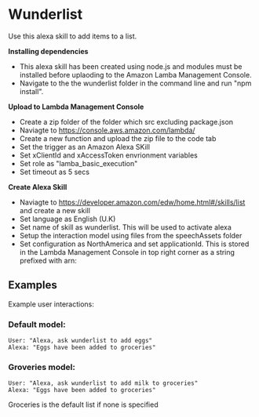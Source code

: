 # Wunderlist

Use this alexa skill to add items to a list.

**Installing dependencies**
- This alexa skill has been created using node.js and modules must be installed before uplaoding to the Amazon Lamba Management Console.
- Navigate to the the wunderlist folder in the command line and run "npm install".

**Upload to Lambda Management Console**
- Create a zip folder of the folder which src excluding package.json
- Naviagte to https://console.aws.amazon.com/lambda/
- Create a new function and upload the zip file to the code tab
- Set the trigger as an Amazon Alexa SKill
- Set xClientId and xAccessToken envrionment variables
- Set role as "lamba_basic_execution"
- Set timeout as 5 secs

**Create Alexa Skill**
- Naviagte to https://developer.amazon.com/edw/home.html#/skills/list and create a new skill
- Set language as English (U.K)
- Set name of skill as wunderlist. This will be used to activate alexa
- Setup the interaction model using files from the speechAssets folder
- Set configuration as NorthAmerica and set applicationId. This is stored in the Lambda Management Console in top right corner as a string prefixed with arn:

## Examples
Example user interactions:

### Default model:
    User: "Alexa, ask wunderlist to add eggs"
    Alexa: "Eggs have been added to groceries"

### Groveries model:
    User: "Alexa, ask wunderlist to add milk to groceries"
    Alexa: "Eggs have been added to groceries"

Groceries is the default list if none is specified
